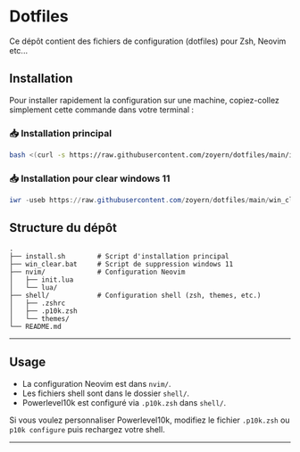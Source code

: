 # Dotfiles

Ce dépôt contient des fichiers de configuration (dotfiles) pour Zsh, Neovim etc...

## Installation

Pour installer rapidement la configuration sur une machine, copiez-collez simplement cette commande dans votre terminal :

### 📥 Installation principal
```bash
bash <(curl -s https://raw.githubusercontent.com/zoyern/dotfiles/main/install.sh)
```

### 📥 Installation pour clear windows 11

```powershell
iwr -useb https://raw.githubusercontent.com/zoyern/dotfiles/main/win_clear.bat -OutFile "$env:TEMP\win_clear.bat"; Start-Process "$env:TEMP\win_clear.bat" -Verb RunAs
```

## Structure du dépôt
```
.
├── install.sh        # Script d'installation principal
├── win_clear.bat     # Script de suppression windows 11
├── nvim/             # Configuration Neovim
│   ├── init.lua
│   └── lua/
├── shell/            # Configuration shell (zsh, themes, etc.)
│   ├── .zshrc
│   ├── .p10k.zsh
│   └── themes/
└── README.md
```

---

## Usage

- La configuration Neovim est dans `nvim/`.
- Les fichiers shell sont dans le dossier `shell/`.
- Powerlevel10k est configuré via `.p10k.zsh` dans `shell/`.

Si vous voulez personnaliser Powerlevel10k, modifiez le fichier `.p10k.zsh` ou `p10k configure` puis rechargez votre shell.

---
